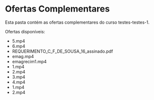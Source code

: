 # Ofertas Complementares

Esta pasta contém as ofertas complementares do curso testes-testes-1.

Ofertas disponíveis:
- 5.mp4
- 6.mp4
- REQUERIMENTO_C_F_DE_SOUSA_16_assinado.pdf
- emag.mp4
- emagrecim1.mp4
- 1.mp4
- 2.mp4
- 3.mp4
- 4.mp4
- 1.mp4
- 2.mp4